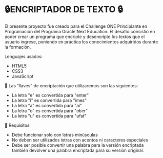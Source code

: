 # 🔒ENCRIPTADOR DE TEXTO 🔒
El presente proyecto fue creado para el Challenge ONE Principiante en Programación del Programa Oracle Next Education. El desafío consistió en poder crear un programa que encripte y desencripte los textos que el usuario ingrese, poniendo en práctica los conocimientos adquiridos durante la formación.

Lenguajes usados:
- HTML5
- CSS3
- JavaScript

🔑 Las "llaves" de encriptación que utilizaremos son las siguientes:
- La letra "e" es convertida para "enter"
- La letra "i" es convertida para "imes"
- La letra "a" es convertida para "ai"
- La letra "o" es convertida para "ober"
- La letra "u" es convertida para "ufat"

📝 Requisitos:
- Debe funcionar solo con letras minúsculas
- No deben ser utilizados letras con acentos ni caracteres especiales
- Debe ser posible convertir una palabra para la versión encriptada también devolver una palabra encriptada para su versión original.
